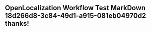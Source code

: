 <properties
ms.topic="hero-topic"
ms.test1="hero-topic"
ms.test2="test"/>

## OpenLocalization Workflow Test MarkDown 18d266d8-3c84-49d1-a915-081eb04970d2 thanks!
